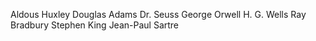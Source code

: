 Aldous Huxley
Douglas Adams
Dr. Seuss
George Orwell
H. G. Wells
Ray Bradbury
Stephen King
Jean-Paul Sartre
 
